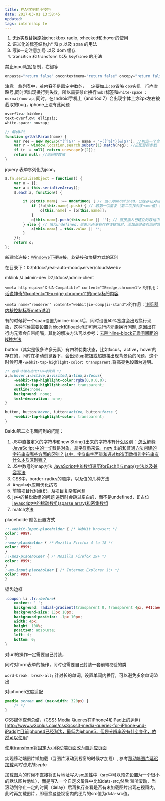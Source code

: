```yaml
---
title: 在AM学到的小技巧
date: 2017-03-01 13:58:45
updated: 
tags: internship fe
---
```


1. 无js实现替换原始checkbox radio, :checked和:hover的使用
2. 语义化的标签结构,h* 和 p 以及 span 的用法
3. 写js一定注意加号 以及 dom 缓存
4. transition 和 transform 以及 keyframe 的用法

禁止input粘贴复制，右键等
```js
onpaste="return false" oncontextmenu="return false" oncopy="return false" oncut="return false" 
```

注意一些列表中，若内容不是固定字数的，一定要加上css省略
css实现一行内省略号,同时若出现换行则失效，所以需要禁止换行`nobr`标签和`white-space : normal/nowrap`, 同时，在android手机上（andriod 7）会出现字体上方2px左右被截取的bug，iphone上没有此问题
```css
overflow: hidden;
text-overflow: ellipsis; 
white-space: nowrap;
```

```js
// 解析URL
function getUrlParam(name) {
    var reg = new RegExp("(^|&)" + name + "=([^&]*)(&|$)"); //构造一个含有目标参数的正则表达式对象
    var r = window.location.search.substr(1).match(reg); //匹配目标参数
    if (r != null) return unescape(r[2]);
    return null; //返回参数值
}
```

jquery 表单序列化为json，
```js
$.fn.serializeObject = function() {
    var o = {};
    var a = this.serializeArray();
    $.each(a, function() {
        
        if (o[this.name] !== undefined) { // 值不为undefined，已经存在对应的键值对了，此时为键值对为数组类型
            if (!o[this.name].push) { // 若第一次重复（第二次找到该name值）则直接转换为存储数组
                o[this.name] = [o[this.name]];
            }
            o[this.name].push(this.value || ''); // 直接插入已建立的数组中
        } else { // 值为undefined，则表示还没有存在该键值对，添加此键值对同时将false转换为空
            o[this.name] = this.value || '';
        }
    });
    return o;
};
```

新建软连接：[Windows下硬链接、软链接和快捷方式的区别](http://www.2cto.com/os/201204/129305.html)

在目录下：D:\htdocs\real-auto-mooc\server\clouds\web>

mklink /J admin-dev D:\htdocs\admin-client

`<meta http-equiv="X-UA-Compatible" content="IE=edge,chrome=1">` 的作用：[话说神奇的content="IE=edge,chrome=1"的meta标签内容](http://www.cnblogs.com/lovecode/articles/3377505.html)

`<meta name="renderer" content="webkit|ie-comp|ie-stand">`的作用：[浏览器内核控制标签meta说明](http://se.360.cn/v6/help/meta.html)

有的时候将一个span设置为inline-block后，同时设置50%宽度会出现换行现象，这种时候需要设置为block和float:left即可解决行内元素换行问题, 原因出在行内元素会自带间隔，其他的解决方法可以参考：[去除inline-block元素间间距的N种方法](http://www.zhangxinxu.com/wordpress/2012/04/inline-block-space-remove-%E5%8E%BB%E9%99%A4%E9%97%B4%E8%B7%9D/)

button（其实是很多许多元素）有四种伪类状态，比如focus，active，hover的存在的，同时在移动浏览器下，会出现tap按钮或超链接出现背景色的问题，这个时候可用`-webkit-tap-highlight-color: transparent;`将高亮色设置为透明。
```css
/* 在移动端点击为tap时背景 */
a,a:hover,a:active,a:visited,a:link,a:focus{
    -webkit-tap-highlight-color:rgba(0,0,0,0);
    -webkit-tap-highlight-color: transparent;
    outline:none;
    background: none;
    text-decoration: none;
}

button, button:hover, button:active, button:focus {
    -webkit-tap-highlight-color: transparent;
}
```

Baidu第二次电面问到的问题：
1. JS中直接定义的字符串和new String()出来的字符串有什么区别：
[怎么解释 JavaScript 中的一切皆是对象，拿字符串来说，new 出的和普通方法创建的字符串有哪些方面的区别？](https://www.zhihu.com/question/24851153)
[js中，字符串字面量和通过构造函数得到字符串有什么本质区别嘛？](https://segmentfault.com/q/1010000000642852)
2. JS中数组的map方法
[JavaScript中的数组遍历forEach()与map()方法以及兼容写法](http://www.cnblogs.com/jocyci/p/5508279.html)
3. CSS中，border-radius的顺序，以及值的几种方法
4. Angularjs应用优化技巧
5. 前端项目代码组织，及项目复杂度问题
6. js中的稀松数组的问题:遍历时会跳过空白的，而不是undefined，即占位
[javascript中的稀疏数组(sparse array)和密集数组](http://blog.csdn.net/aitangyong/article/details/40191305/)
7. match方法

placeholder颜色设置方式
```css
::-webkit-input-placeholder { /* WebKit browsers */ 
color: #999; 
} 
:-moz-placeholder { /* Mozilla Firefox 4 to 18 */ 
color: #999; 
} 
::-moz-placeholder { /* Mozilla Firefox 19+ */ 
color: #999; 
} 
:-ms-input-placeholder { /* Internet Explorer 10+ */ 
color: #999; 
} 
```

锯齿边框
```css
.coupon li .fr::before{
    content: ' ';
    background: radial-gradient(transparent 0, transparent 4px, #41caed 4px);
    background-size: 11px 10px;
    background-position: -1px 10px;
    width: 4px;
    height: 100%;
    position: absolute;
    left: 0;
    bottom: 0;
}
```

对url的操作一定需要自己封装，

同时对form表单的操作，同时也需要自己封装一套前端校验的类

`word-break: break-all;` 针对长的单词，设置单词内换行，可以避免多余单词溢出

对iphone5宽度适配
```css
@media screen and (max-width: 320px) {
    /* */
}
```

CSS媒体查询总结，(CSS3 Media Queries在iPhone4和iPad上的运用)[http://www.w3cplus.com/css3/css3-media-queries-for-iPhone-and-iPads]*目前iphone4已经淘汰，最低为iphone5，但是分辨率没有什么变化，依然可以使用*

[使用transform将固定大小移动端页面改为自适应页面](https://github.com/peunzhang/pageResponse)

实现移动端图片懒加载（当图片滚动到视窗的时候才加载）, 参考[移动端图片延迟加载](http://www.cnblogs.com/trance/archive/2013/06/05/3118984.html)*同时也支持zepto*

加载图片的时候不直接将图片地址写入src属性中（src中可以预先设置为一个很小的默认图片地址），而是写入一个自定义属性中比如data-src,然后 监听滚动，当滚动到停止一定的时间（delay）后再执行查看是否有未加载图片出现在视窗内，此时再加载图片，即替换这些视窗内的图片的src值为data-src值。